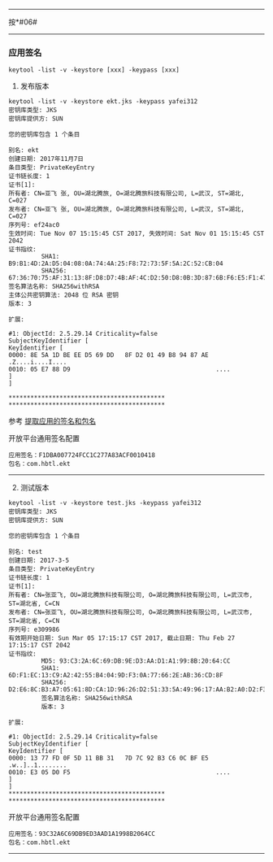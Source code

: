 
*****************************************************************************************************************************************************************************************

按*#06#

*****************************************************************************************************************************************************************************************

### 应用签名

    keytool -list -v -keystore [xxx] -keypass [xxx]

1. 发布版本

``` [yzhang@MacPro:~/ServerCoam/Android/app]
keytool -list -v -keystore ekt.jks -keypass yafei312
密钥库类型: JKS
密钥库提供方: SUN

您的密钥库包含 1 个条目

别名: ekt
创建日期: 2017年11月7日
条目类型: PrivateKeyEntry
证书链长度: 1
证书[1]:
所有者: CN=亚飞 张, OU=湖北腾旅, O=湖北腾旅科技有限公司, L=武汉, ST=湖北, C=027
发布者: CN=亚飞 张, OU=湖北腾旅, O=湖北腾旅科技有限公司, L=武汉, ST=湖北, C=027
序列号: ef24ac0
生效时间: Tue Nov 07 15:15:45 CST 2017, 失效时间: Sat Nov 01 15:15:45 CST 2042
证书指纹:
         SHA1: B9:B1:4D:2A:D5:04:08:0A:74:4A:25:F8:72:73:5F:5A:2C:52:CB:04
         SHA256: 67:36:70:75:AF:31:13:8F:D8:D7:4B:AF:4C:D2:50:D8:0B:3D:87:6B:F6:E5:F1:47:2F:24:7B:41:26:40:EC:18
签名算法名称: SHA256withRSA
主体公共密钥算法: 2048 位 RSA 密钥
版本: 3

扩展:

#1: ObjectId: 2.5.29.14 Criticality=false
SubjectKeyIdentifier [
KeyIdentifier [
0000: 8E 5A 1D BE EE D5 69 DD   8F D2 01 49 B8 94 87 AE  .Z....i....I....
0010: 05 E7 88 D9                                        ....
]
]

*******************************************
*******************************************
```

参考 [提取应用的签名和包名](http://www.wangchenlong.org/2016/03/12/1602/get-app-cert-and-package/)

开放平台通用签名配置

```
应用签名：F1DBA007724FCC1C277A83ACF0010418
包名：com.hbtl.ekt
```

***

2. 测试版本

``` [yzhang@MacPro:~/ServerCoam/Android/app]
keytool -list -v -keystore test.jks -keypass yafei312
密钥库类型: JKS
密钥库提供方: SUN

您的密钥库包含 1 个条目

别名: test
创建日期: 2017-3-5
条目类型: PrivateKeyEntry
证书链长度: 1
证书[1]:
所有者: CN=张亚飞, OU=湖北腾旅科技有限公司, O=湖北腾旅科技有限公司, L=武汉市, ST=湖北省, C=CN
发布者: CN=张亚飞, OU=湖北腾旅科技有限公司, O=湖北腾旅科技有限公司, L=武汉市, ST=湖北省, C=CN
序列号: e309986
有效期开始日期: Sun Mar 05 17:15:17 CST 2017, 截止日期: Thu Feb 27 17:15:17 CST 2042
证书指纹:
         MD5: 93:C3:2A:6C:69:DB:9E:D3:AA:D1:A1:99:8B:20:64:CC
         SHA1: 6D:F1:EC:13:C9:A2:42:55:B4:04:9D:F3:0A:77:66:2E:AB:36:CD:8F
         SHA256: D2:E6:8C:B3:A7:05:61:8D:CA:1D:96:26:D2:51:33:5A:49:96:17:AA:B2:A0:D2:F3:E0:E5:0F:3C:66:F2:CA:B7
         签名算法名称: SHA256withRSA
         版本: 3

扩展: 

#1: ObjectId: 2.5.29.14 Criticality=false
SubjectKeyIdentifier [
KeyIdentifier [
0000: 13 77 FD 0F 5D 11 BB 31   7D 7C 92 B3 C6 0C BF E5  .w..]..1........
0010: E3 05 D0 F5                                        ....
]
]
*******************************************
*******************************************
```

开放平台通用签名配置

```
应用签名：93C32A6C69DB9ED3AAD1A1998B2064CC
包名：com.hbtl.ekt
```

*****************************************************************************************************************************************************************************************
